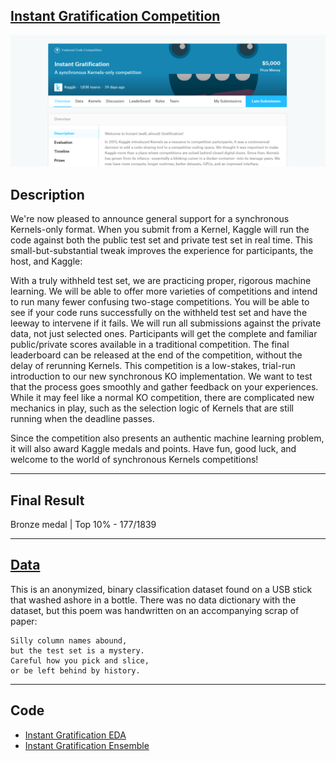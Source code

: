 [Instant Gratification Competition](https://www.kaggle.com/c/instant-gratification/overview)
---

![img](img/instant_grat.png)

## Description

We're now pleased to announce general support for a synchronous Kernels-only format. When you submit from a Kernel, Kaggle will run the code against both the public test set and private test set in real time. This small-but-substantial tweak improves the experience for participants, the host, and Kaggle:

With a truly withheld test set, we are practicing proper, rigorous machine learning.
We will be able to offer more varieties of competitions and intend to run many fewer confusing two-stage competitions.
You will be able to see if your code runs successfully on the withheld test set and have the leeway to intervene if it fails.
We will run all submissions against the private data, not just selected ones. Participants will get the complete and familiar public/private scores available in a traditional competition.
The final leaderboard can be released at the end of the competition, without the delay of rerunning Kernels.
This competition is a low-stakes, trial-run introduction to our new synchronous KO implementation. We want to test that the process goes smoothly and gather feedback on your experiences. While it may feel like a normal KO competition, there are complicated new mechanics in play, such as the selection logic of Kernels that are still running when the deadline passes.

Since the competition also presents an authentic machine learning problem, it will also award Kaggle medals and points. Have fun, good luck, and welcome to the world of synchronous Kernels competitions!

---

## Final Result
Bronze medal | Top 10% - 177/1839

---

## [Data](https://www.kaggle.com/c/instant-gratification/data)

This is an anonymized, binary classification dataset found on a USB stick that washed ashore in a bottle. There was no data dictionary with the dataset, but this poem was handwritten on an accompanying scrap of paper:

```
Silly column names abound, 
but the test set is a mystery. 
Careful how you pick and slice, 
or be left behind by history.
```

---

## Code

  - [Instant Gratification EDA](script/instant-gratification-eda-and-prediction.html)
  - [Instant Gratification Ensemble](script/instant-gratification-ensemble.html)